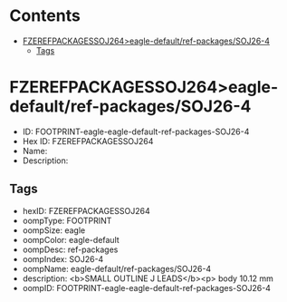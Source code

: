 



Contents
========

* [FZEREFPACKAGESSOJ264>eagle-default/ref-packages/SOJ26-4](#fzerefpackagessoj264eagle-defaultref-packagessoj26-4)
	* [Tags](#tags)

# FZEREFPACKAGESSOJ264>eagle-default/ref-packages/SOJ26-4

- ID: FOOTPRINT-eagle-eagle-default-ref-packages-SOJ26-4
- Hex ID: FZEREFPACKAGESSOJ264
- Name: 
- Description: 

## Tags

- hexID: FZEREFPACKAGESSOJ264
- oompType: FOOTPRINT
- oompSize: eagle
- oompColor: eagle-default
- oompDesc: ref-packages
- oompIndex: SOJ26-4
- oompName: eagle-default/ref-packages/SOJ26-4
- description: &lt;b&gt;SMALL OUTLINE J LEADS&lt;/b&gt;&lt;p&gt;&#xD;
body 10.12 mm
- oompID: FOOTPRINT-eagle-eagle-default-ref-packages-SOJ26-4
